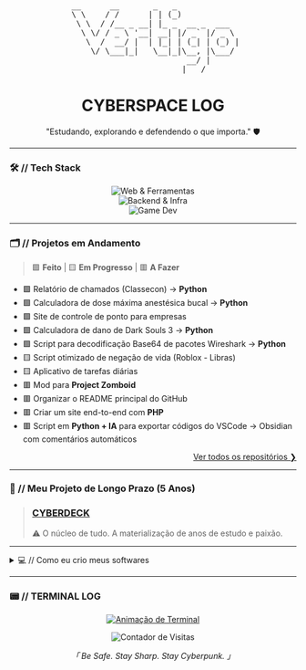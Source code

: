 <div align="center">
  <br/>
  <pre>
 __      __       _   _             
 \ \    / /      | | (_)            
  \ \  / /__ _ __| |_ _  __ _  ___  
   \ \/ / _ \ '__| __| |/ _` |/ _ \ 
    \  /  __/ |  | |_| | (_| | (_) |
     \/ \___|_|   \__|_|\__, |\___/ 
                         __/ |      
                        |___/       
</pre>
  <h1>CYBERSPACE LOG</h1>
  <p>"Estudando, explorando e defendendo o que importa." 🛡️</p>
</div>

---

### 🛠️ // Tech Stack

<p align="center">
  <img src="https://skillicons.dev/icons?i=js,html,css,aws,git,github,vscode&perline=7" alt="Web & Ferramentas"><br>
  <img src="https://skillicons.dev/icons?i=py,php,redhat&perline=7" alt="Backend & Infra"><br>
  <img src="https://skillicons.dev/icons?i=gamemakerstudio,robloxstudio&perline=7" alt="Game Dev">
</p>

---

### 🗂️ // Projetos em Andamento
> 🟩 **Feito** | 🟨 **Em Progresso** | 🟥 **A Fazer**

- 🟩 Relatório de chamados (Classecon) → **Python**
- 🟩 Calculadora de dose máxima anestésica bucal → **Python**
- 🟩 Site de controle de ponto para empresas
- 🟩 Calculadora de dano de Dark Souls 3 → **Python**
- 🟩 Script para decodificação Base64 de pacotes Wireshark → **Python**
- 🟨 Script otimizado de negação de vida (Roblox - Libras)
- 🟨 Aplicativo de tarefas diárias
- 🟥 Mod para **Project Zomboid**
- 🟥 Organizar o README principal do GitHub
- 🟥 Criar um site end-to-end com **PHP**
- 🟥 Script em **Python + IA** para exportar códigos do VSCode → Obsidian com comentários automáticos

<p align="right">
  <a href="https://github.com/VertigoFromOuterSpace?tab=repositories">Ver todos os repositórios ❯</a>
</p>

---

### 🚀 // Meu Projeto de Longo Prazo (5 Anos)
> ### [CYBERDECK](https://github.com/VertigoFromOuterSpace/Cyberdeck)
> ⚠️ O núcleo de tudo. A materialização de anos de estudo e paixão.

---

<details>
  <summary>💻 // Como eu crio meus softwares</summary>
  
  1. **Ideia** → Tudo começa no conceito.
  2. **Requisitos & Regras de Negócio** → Defino o núcleo.
  3. **Prototipagem** → Evolução rápida, correção em tempo real.
  4. **Base funcional** → Primeiro o esqueleto vivo.
  5. **Expansão & Organização** → Dou forma, aplico mais requisitos.
  6. **Teste Final + Upload** → Tudo vai pro GitHub (público, exceto exceções).
</details>

---

### 📟 // TERMINAL LOG

<div align="center">
  <a href="https://git.io/typing-svg">
    <img src="https://readme-typing-svg.demolab.com?font=Fira+Code&weight=600&size=25&duration=4000&pause=500&color=00FF7F&center=true&vCenter=true&width=550&lines=USER%3A+VertigoFromOuterSpace;STATUS%3A+ONLINE;LOADING+PROJECTS...;CURRENT_FOCUS%3A+CYBERDECK.sh;SYSTEM_MESSAGE%3A+Stay+sharp." alt="Animação de Terminal" />
  </a>
</div>

<p align="center">
  <img src="https://komarev.com/ghpvc/?username=VertigoFromOuterSpace&label=Profile%20views&color=0e75b6&style=flat" alt="Contador de Visitas" />
</p>

<p align="center"><i>「 Be Safe. Stay Sharp. Stay Cyberpunk. 」</i></p>
